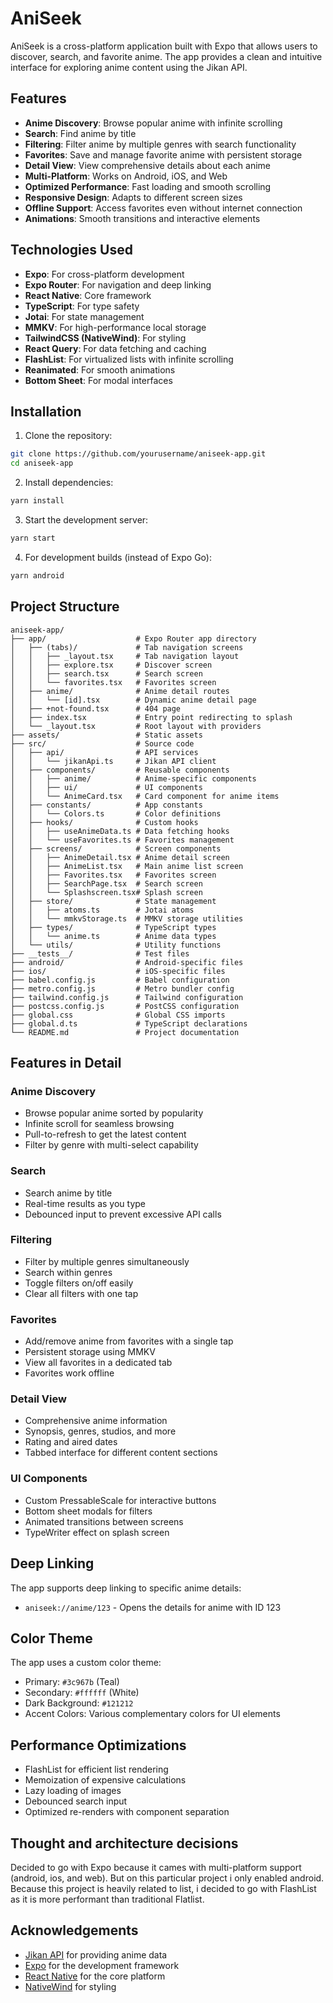# AniSeek
AniSeek is a cross-platform application built with Expo that allows users to discover, search, and favorite anime. The app provides a clean and intuitive interface for exploring anime content using the Jikan API.

## Features

- **Anime Discovery**: Browse popular anime with infinite scrolling
- **Search**: Find anime by title
- **Filtering**: Filter anime by multiple genres with search functionality
- **Favorites**: Save and manage favorite anime with persistent storage
- **Detail View**: View comprehensive details about each anime
- **Multi-Platform**: Works on Android, iOS, and Web
- **Optimized Performance**: Fast loading and smooth scrolling
- **Responsive Design**: Adapts to different screen sizes
- **Offline Support**: Access favorites even without internet connection
- **Animations**: Smooth transitions and interactive elements

## Technologies Used

- **Expo**: For cross-platform development
- **Expo Router**: For navigation and deep linking
- **React Native**: Core framework
- **TypeScript**: For type safety
- **Jotai**: For state management
- **MMKV**: For high-performance local storage
- **TailwindCSS (NativeWind)**: For styling
- **React Query**: For data fetching and caching
- **FlashList**: For virtualized lists with infinite scrolling
- **Reanimated**: For smooth animations
- **Bottom Sheet**: For modal interfaces

## Installation

1. Clone the repository:

```bash
git clone https://github.com/yourusername/aniseek-app.git
cd aniseek-app
```

2. Install dependencies:

```bash
yarn install
```

3. Start the development server:

```bash
yarn start
```

4. For development builds (instead of Expo Go):

```bash
yarn android
```

## Project Structure

```
aniseek-app/
├── app/                    # Expo Router app directory
│   ├── (tabs)/             # Tab navigation screens
│   │   ├── _layout.tsx     # Tab navigation layout
│   │   ├── explore.tsx     # Discover screen
│   │   ├── search.tsx      # Search screen
│   │   └── favorites.tsx   # Favorites screen
│   ├── anime/              # Anime detail routes
│   │   └── [id].tsx        # Dynamic anime detail page
│   ├── +not-found.tsx      # 404 page
│   ├── index.tsx           # Entry point redirecting to splash
│   └── _layout.tsx         # Root layout with providers
├── assets/                 # Static assets
├── src/                    # Source code
│   ├── api/                # API services
│   │   └── jikanApi.ts     # Jikan API client
│   ├── components/         # Reusable components
│   │   ├── anime/          # Anime-specific components
│   │   ├── ui/             # UI components
│   │   └── AnimeCard.tsx   # Card component for anime items
│   ├── constants/          # App constants
│   │   └── Colors.ts       # Color definitions
│   ├── hooks/              # Custom hooks
│   │   ├── useAnimeData.ts # Data fetching hooks
│   │   └── useFavorites.ts # Favorites management
│   ├── screens/            # Screen components
│   │   ├── AnimeDetail.tsx # Anime detail screen
│   │   ├── AnimeList.tsx   # Main anime list screen
│   │   ├── Favorites.tsx   # Favorites screen
│   │   ├── SearchPage.tsx  # Search screen
│   │   └── Splashscreen.tsx# Splash screen
│   ├── store/              # State management
│   │   ├── atoms.ts        # Jotai atoms
│   │   └── mmkvStorage.ts  # MMKV storage utilities
│   ├── types/              # TypeScript types
│   │   └── anime.ts        # Anime data types
│   └── utils/              # Utility functions
├── __tests__/              # Test files
├── android/                # Android-specific files
├── ios/                    # iOS-specific files
├── babel.config.js         # Babel configuration
├── metro.config.js         # Metro bundler config
├── tailwind.config.js      # Tailwind configuration
├── postcss.config.js       # PostCSS configuration
├── global.css              # Global CSS imports
├── global.d.ts             # TypeScript declarations
└── README.md               # Project documentation
```

## Features in Detail

### Anime Discovery

- Browse popular anime sorted by popularity
- Infinite scroll for seamless browsing
- Pull-to-refresh to get the latest content
- Filter by genre with multi-select capability

### Search

- Search anime by title
- Real-time results as you type
- Debounced input to prevent excessive API calls

### Filtering

- Filter by multiple genres simultaneously
- Search within genres
- Toggle filters on/off easily
- Clear all filters with one tap

### Favorites

- Add/remove anime from favorites with a single tap
- Persistent storage using MMKV
- View all favorites in a dedicated tab
- Favorites work offline

### Detail View

- Comprehensive anime information
- Synopsis, genres, studios, and more
- Rating and aired dates
- Tabbed interface for different content sections

### UI Components

- Custom PressableScale for interactive buttons
- Bottom sheet modals for filters
- Animated transitions between screens
- TypeWriter effect on splash screen

## Deep Linking

The app supports deep linking to specific anime details:

- `aniseek://anime/123` - Opens the details for anime with ID 123

## Color Theme

The app uses a custom color theme:

- Primary: `#3c967b` (Teal)
- Secondary: `#ffffff` (White)
- Dark Background: `#121212`
- Accent Colors: Various complementary colors for UI elements

## Performance Optimizations

- FlashList for efficient list rendering
- Memoization of expensive calculations
- Lazy loading of images
- Debounced search input
- Optimized re-renders with component separation

## Thought and architecture decisions

Decided to go with Expo because it cames with multi-platform support (android, ios, and web). But on this particular project i only enabled android.
Because this project is heavily related to list, i decided to go with FlashList as it is more performant than traditional Flatlist.

## Acknowledgements

- [Jikan API](https://jikan.moe/) for providing anime data
- [Expo](https://expo.dev/) for the development framework
- [React Native](https://reactnative.dev/) for the core platform
- [NativeWind](https://www.nativewind.dev/) for styling
